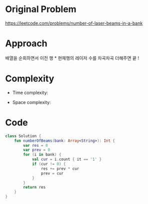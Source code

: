 # Original Problem

https://leetcode.com/problems/number-of-laser-beams-in-a-bank

# Approach

배열을 순회하면서 이전 행 * 현재행의 레이저 수를 차곡차곡 더해주면 끝 !

# Complexity

- Time complexity:

- Space complexity:

# Code

```kotlin
class Solution {
    fun numberOfBeams(bank: Array<String>): Int {
        var res = 0
        var prev = 0
        for (i in bank) {
            val cur = i.count { it == '1' }
            if (cur != 0) {
                res += prev * cur
                prev = cur
            }
        }
        return res
    }
}
```